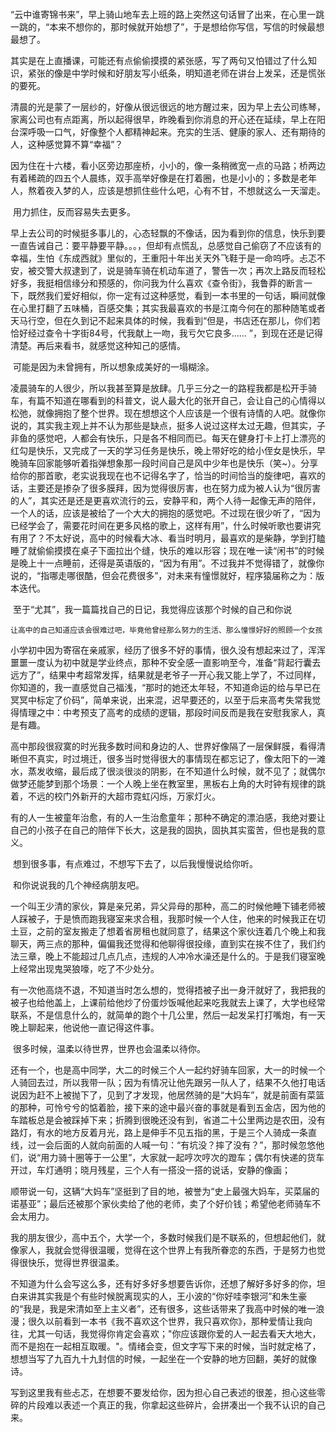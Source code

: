 ```

```

​		“云中谁寄锦书来”，早上骑山地车去上班的路上突然这句话冒了出来，在心里一跳一跳的，“本来不想你的，那时候就开始想了”，于是想给你写信，写信的时候最想最想了。

​		其实是在上直播课，可能还有点偷偷摸摸的紧张感，写了两句又怕错过了什么知识，紧张的像是中学时候和好朋友写小纸条，明知道老师在讲台上发呆，还是慌张的要死。

​		清晨的光是蒙了一层纱的，好像从很远很远的地方醒过来，因为早上去公司练琴，家离公司也有点距离，所以起得很早，昨晚看到你消息的开心还在延续，早上在阳台深呼吸一口气，好像整个人都精神起来。充实的生活、健康的家人、还有期待的人，这种感觉算不算“幸福”？

​		因为住在十六楼，看小区旁边那座桥，小小的，像一条稍微宽一点的马路；桥两边有着稀疏的四五个人晨练，双手高举好像是在打着圈，也是小小的；多数是老年人，熬着夜入梦的人，应该是想抓住些什么吧，心有不甘，不想就这么一天溜走。

​		用力抓住，反而容易失去更多。

​		早上去公司的时候挺多事儿的，心态轻飘的不像话，因为看到你的信息，快乐到要一直告诫自己：要平静要平静。。。，但却有点慌乱，总感觉自己偷窃了不应该有的幸福，生怕《东成西就》里似的，王重阳十年出关天外飞鞋于是一命呜呼。忐忑不安，被交警大叔逮到了，说是骑车骑在机动车道了，警告一次；再次上路反而轻松好多，我挺相信缘分和预感的，你问我为什么喜欢《查令街》，我鲁莽的断言一下，既然我们爱好相似，你一定有过这种感觉，看到一本书里的一句话，瞬间就像在心里打翻了五味桶，百感交集；其实我最喜欢的书是江南今何在的那种随笔或者天马行空，但在久到记不起来具体的时候，我看到“但是，书店还在那儿，你们若恰好经过查令十字街84号，代我献上一吻，我亏欠它良多...... ”，到现在还是记得清楚。再后来看书，就感觉这种知己的感情。

​		可能是因为未曾拥有，所以想象成美好的一塌糊涂。

​		凌晨骑车的人很少，所以我甚至算是放肆。几乎三分之一的路程我都是松开手骑车，有篇不知道在哪看到的科普文，说人最大化的张开自己，会让自己的心情得以松弛，就像拥抱了整个世界。现在想想这个人应该是一个很有诗情的人吧。就像你说的，其实我主观上并不认为那些是缺点，挺多人说过这样太过无趣，但其实，子非鱼的感觉吧，人都会有快乐，只是各不相同而已。每天在健身打卡上打上漂亮的红勾是快乐，又完成了一天的学习任务是快乐，晚上带好吃的给小侄女是快乐，早晚骑车回家能够听着指弹想象那一段时间自己是风中少年也是快乐（笑~）。分享给你的那首歌，老实说我现在也不记得名字了，恰当的时间恰当的旋律吧，喜欢的话，主要还是掺杂了很多膜拜，因为觉得很厉害，也在努力成为被人认为“很厉害的人”，其实还是还是更喜欢流行的云，安静平和，两个人待一起像无声的陪伴，一个人的话，应该是被给了一个大大的拥抱的感觉吧。不过现在很少听了，“因为已经学会了，需要花时间在更多风格的歌上，这样有用”，什么时候听歌也要讲究有用了？不太好说，高中的时候看大冰、看当时明月，最喜欢的是柴静，学到打瞌睡了就偷偷摸摸在桌子下面拉出个缝，快乐的难以形容；现在唯一读“闲书”的时候是晚上十一点睡前，还得是英语版的，“因为有用”。不过我并不觉得错了，就像你说的，“指哪走哪很酷，但会花费很多”，对未来有憧憬就好，程序猿届称之为：版本迭代。

​		至于“尤其”，我一篇篇找自己的日记，我觉得应该那个时候的自己和你说

```
让高中的自己知道应该会很难过吧，毕竟他曾经那么努力的生活、那么憧憬好好的照顾一个女孩
```

​		小学初中因为寄宿在亲戚家，经历了很多不好的事情，很久没有想起来过了，浑浑噩噩一度认为初中就是学业终点，那种不安全感一直影响至今，准备“背起行囊去远方了”，结果中考超常发挥，结果就是老爷子一开心我又能上学了，不过同样，你知道的，我一直感觉自己福浅，“那时的她还太年轻，不知道命运的给与早已在冥冥中标定了价码”，简单来说，出来混，迟早要还的，以至于后来高考失常我觉得情理之中：中考预支了高考的成绩的逻辑，那段时间反而是我在安慰我家人，真是有趣。

​		高中那段很寂寞的时光我多数时间和身边的人、世界好像隔了一层保鲜膜，看得清晰但不真实，时过境迁，很多当时觉得很大的事情现在都忘记了，像太阳下的一滩水，蒸发收缩，最后成了很淡很淡的阴影，在不知道什么时候，就不见了；就偶尔做梦还能梦到那个场景：一个人晚上坐在教室里，黑板右上角的大时钟有规律的跳着，不远的校门外新开的大超市霓虹闪烁，万家灯火。

​		有的人一生被童年治愈，有的人一生治愈童年；那种不确定的漂泊感，我绝对要让自己的小孩子在自己的陪伴下长大，这是我的固执，固执其实蛮苦，但也是我的意义。

​		想到很多事，有点难过，不想写下去了，以后我慢慢说给你听。

​		和你说说我的几个神经病朋友吧。

​		一个叫王少清的家伙，算是亲兄弟，异父异母的那种，高二的时候他睡下铺老师被人踩被子，于是愤而跑我寝室来求合租，我那时候一个人住，他来的时候我正在切土豆，之前的室友搬走了想着省房租也就同意了，结果这个家伙连着几个晚上和我聊天，两三点的那种，偏偏我还觉得和他聊得很投缘，直到实在挨不住了，我们约法三章，晚上不能超过几点几点，违规的人冲冷水澡还是什么的。于是我们寝室晚上经常出现鬼哭狼嚎，吃了不少处分。

​		有一次他高烧不退，不知道当时怎么想的，觉得捂被子出一身汗就好了，我把我的被子也给他盖上，上课前给他炒了份蛋炒饭喊他起来吃我就去上课了，大学也经常联系，不是信息什么的，就简单的跑个十几公里，然后一起发呆打打嘴炮，有一天晚上聊起来，他说他一直记得这件事。

​		很多时候，温柔以待世界，世界也会温柔以待你。

​		还有一个，也是高中同学，大二的时候三个人一起约好骑车回家，大一的时候一个人骑回去过，所以我带一队；因为有情况让他先跟另一队人了，结果不久他打电话说因为赶不上被抛下了，见到了才发现，他居然骑的是“大妈车”，就是前面有菜篮的那种，可怜兮兮的惦着脸，接下来的途中最兴奋的事就是看到五金店，因为他的车踏板总是会被踩掉下来；折腾到很晚还没有到，省道二十公里两边是农田，没有路灯，有水的地方反着月光，路上是伸手不见五指的黑，于是三个人骑成一条直线，过一会后面的人就向前面的人喊一句：“有坑没？摔了没有？”，那时候忽悠他们，说“用力骑十圈等于一公里”，大家就一起哼次哼次的蹬车；偶尔有快递的货车开过，车灯通明；晓月残星，三个人有一搭没一搭的说话，安静的像画；

​		顺带说一句，这辆“大妈车”坚挺到了目的地，被誉为“史上最强大妈车，买菜届的诺基亚”；最后还被那个家伙卖给了他的老师，卖了个好价钱；希望他老师骑车不会太用力。

​		我的朋友很少，高中五个，大学一个，多数时候我们是不联系的，但想起他们，就像家人，我就会觉得很温暖，觉得在这个世界上有我所眷恋的东西，于是努力也觉得很快乐，觉得世界很温柔。

​		不知道为什么会写这么多，还有好多好多想要告诉你，还想了解好多好多的你，坦白来讲其实我是个有些时候脱离现实的人，王小波的“你好哇李银河”和朱生豪的“我是，我是宋清如至上主义者”，还有很多，这些话带来了我高中时候的唯一浪漫；很久以前看到一本书《我不喜欢这个世界，我只喜欢你》，那种爱情让我向往，尤其一句话，我觉得你肯定会喜欢；"你应该跟你爱的人一起去看天大地大，而不是抱在一起相互取暖。"。情绪会变，但文字写下来的时候，当时就定格了，想想当写了九百九十九封信的时候，一起坐在一个安静的地方回翻，美好的就像诗。

​		写到这里我有些忐忑，在想要不要发给你，因为担心自己表述的很差，担心这些零碎的片段难以表述一个真正的我，你拿起这些碎片，会拼凑出一个我不认识的自己来。

​		